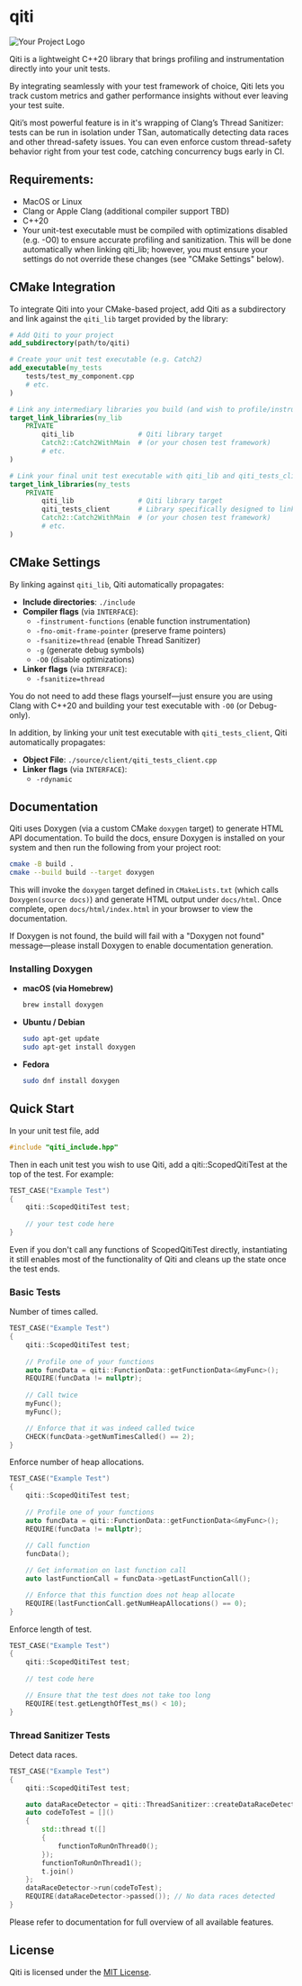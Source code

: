 # qiti

![Your Project Logo](docs/logo.png)

Qiti is a lightweight C++20 library that brings profiling and instrumentation directly into your unit tests. 

By integrating seamlessly with your test framework of choice, Qiti lets you track custom metrics and gather performance insights without ever leaving your test suite.

Qiti’s most powerful feature is in it's wrapping of Clang’s Thread Sanitizer: tests can be run in isolation under TSan, automatically detecting data races and other thread-safety issues. You can even enforce custom thread-safety behavior right from your test code, catching concurrency bugs early in CI.

## Requirements: 

- MacOS or Linux
- Clang or Apple Clang (additional compiler support TBD)
- C++20
- Your unit-test executable must be compiled with optimizations disabled (e.g. -O0) to ensure accurate profiling and sanitization. This will be done automatically when linking qiti_lib; however, you must ensure your settings do not override these changes (see "CMake Settings" below).

## CMake Integration

To integrate Qiti into your CMake-based project, add Qiti as a subdirectory and link against the `qiti_lib` target provided by the library:

```cmake
# Add Qiti to your project
add_subdirectory(path/to/qiti)

# Create your unit test executable (e.g. Catch2)
add_executable(my_tests
    tests/test_my_component.cpp
    # etc.
)

# Link any intermediary libraries you build (and wish to profile/instrument) with qiti_lib
target_link_libraries(my_lib
    PRIVATE
        qiti_lib                # Qiti library target
        Catch2::Catch2WithMain  # (or your chosen test framework)
        # etc.
)

# Link your final unit test executable with qiti_lib and qiti_tests_client
target_link_libraries(my_tests
    PRIVATE
        qiti_lib                # Qiti library target
        qiti_tests_client       # Library specifically designed to link into final executable
        Catch2::Catch2WithMain  # (or your chosen test framework)
        # etc.
)
```

## CMake Settings

By linking against `qiti_lib`, Qiti automatically propagates:

- **Include directories**: `./include`
- **Compiler flags** (via `INTERFACE`):
  - `-finstrument-functions`       (enable function instrumentation)
  - `-fno-omit-frame-pointer`     (preserve frame pointers)
  - `-fsanitize=thread`            (enable Thread Sanitizer)
  - `-g`                           (generate debug symbols)
  - `-O0`                          (disable optimizations)
- **Linker flags** (via `INTERFACE`):
  - `-fsanitize=thread`

You do not need to add these flags yourself—just ensure you are using Clang with C++20 and building your test executable with `-O0` (or Debug-only).

In addition, by linking your unit test executable with `qiti_tests_client`, Qiti automatically propagates:

- **Object File**: `./source/client/qiti_tests_client.cpp`
- **Linker flags** (via `INTERFACE`):
  - `-rdynamic`

## Documentation

Qiti uses Doxygen (via a custom CMake `doxygen` target) to generate HTML API documentation. To build the docs, ensure Doxygen is installed on your system and then run the following from your project root:

```bash
cmake -B build .
cmake --build build --target doxygen
```

This will invoke the `doxygen` target defined in `CMakeLists.txt` (which calls `Doxygen(source docs)`) and generate HTML output under `docs/html`. Once complete, open `docs/html/index.html` in your browser to view the documentation.

If Doxygen is not found, the build will fail with a "Doxygen not found" message—please install Doxygen to enable documentation generation.

### Installing Doxygen

- **macOS (via Homebrew)**  
  ```bash
  brew install doxygen
  ```

- **Ubuntu / Debian**  
  ```bash
  sudo apt-get update
  sudo apt-get install doxygen
  ```

- **Fedora**  
  ```bash
  sudo dnf install doxygen
  ```


## Quick Start

In your unit test file, add
  ```c++
  #include "qiti_include.hpp"
  ```

Then in each unit test you wish to use Qiti, add a qiti::ScopedQitiTest at the top of the test. For example:
```c++
TEST_CASE("Example Test")
{
    qiti::ScopedQitiTest test;
    
    // your test code here
}
```
Even if you don't call any functions of ScopedQitiTest directly, instantiating it still enables most of the functionality of Qiti and cleans up the state once the test ends.

### Basic Tests
  
Number of times called.
```c++
TEST_CASE("Example Test")
{
    qiti::ScopedQitiTest test;
        
    // Profile one of your functions
    auto funcData = qiti::FunctionData::getFunctionData<&myFunc>();
    REQUIRE(funcData != nullptr);
    
    // Call twice
    myFunc();
    myFunc();

    // Enforce that it was indeed called twice
    CHECK(funcData->getNumTimesCalled() == 2);
}
```
Enforce number of heap allocations.
```c++
TEST_CASE("Example Test")
{    
    qiti::ScopedQitiTest test;
    
    // Profile one of your functions
    auto funcData = qiti::FunctionData::getFunctionData<&myFunc>();
    REQUIRE(funcData != nullptr);
    
    // Call function
    funcData();

    // Get information on last function call
    auto lastFunctionCall = funcData->getLastFunctionCall();

    // Enforce that this function does not heap allocate
    REQUIRE(lastFunctionCall.getNumHeapAllocations() == 0);
}
```
Enforce length of test.
```c++
TEST_CASE("Example Test")
{    
    qiti::ScopedQitiTest test;
    
    // test code here

    // Ensure that the test does not take too long
    REQUIRE(test.getLengthOfTest_ms() < 10);
}
```

### Thread Sanitizer Tests
Detect data races.
```c++
TEST_CASE("Example Test")
{
    qiti::ScopedQitiTest test;

    auto dataRaceDetector = qiti::ThreadSanitizer::createDataRaceDetector();
    auto codeToTest = []()
    {
        std::thread t([]
        {
            functionToRunOnThread0();
        });
        functionToRunOnThread1();
        t.join()
    };
    dataRaceDetector->run(codeToTest);
    REQUIRE(dataRaceDetector->passed()); // No data races detected
}
```

Please refer to documentation for full overview of all available features.

## License

Qiti is licensed under the [MIT License](LICENSE).
